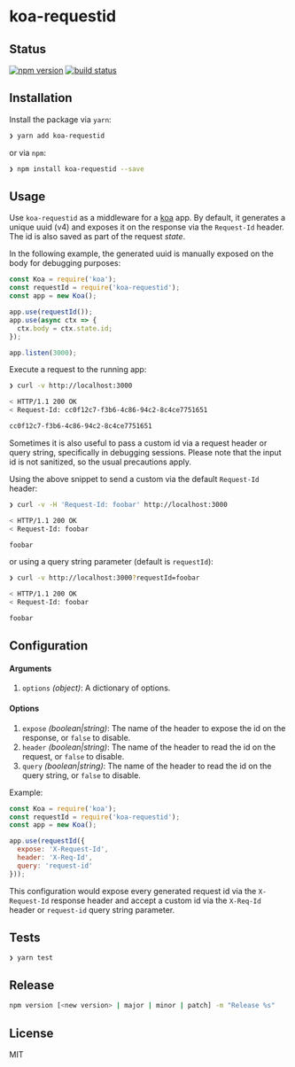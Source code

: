 # koa-requestid

## Status

[![npm version][npm-image]][npm-url]
[![build status][travis-image]][travis-url]

## Installation

Install the package via `yarn`:

```sh
❯ yarn add koa-requestid
```

or via `npm`:

```sh
❯ npm install koa-requestid --save
```

## Usage

Use `koa-requestid` as a middleware for a [koa](https://github.com/koajs/koa) app. By default, it generates a unique uuid (v4) and exposes it on the response via the `Request-Id` header. The id is also saved as part of the request *state*.

In the following example, the generated uuid is manually exposed on the body for debugging purposes:

```js
const Koa = require('koa');
const requestId = require('koa-requestid');
const app = new Koa();

app.use(requestId());
app.use(async ctx => {
  ctx.body = ctx.state.id;
});

app.listen(3000);
```

Execute a request to the running app:

```bash
❯ curl -v http://localhost:3000

< HTTP/1.1 200 OK
< Request-Id: cc0f12c7-f3b6-4c86-94c2-8c4ce7751651

cc0f12c7-f3b6-4c86-94c2-8c4ce7751651
```

Sometimes it is also useful to pass a custom id via a request header or query string, specifically in debugging sessions. Please note that the input id is not sanitized, so the usual precautions apply.

Using the above snippet to send a custom via the default `Request-Id` header:

```bash
❯ curl -v -H 'Request-Id: foobar' http://localhost:3000

< HTTP/1.1 200 OK
< Request-Id: foobar

foobar
```

or using a query string parameter (default is `requestId`):

```bash
❯ curl -v http://localhost:3000?requestId=foobar

< HTTP/1.1 200 OK
< Request-Id: foobar

foobar
```

## Configuration

#### Arguments
1. `options` *(object)*: A dictionary of options.

#### Options
1. `expose` *(boolean|string)*: The name of the header to expose the id on the response, or `false` to disable.
2. `header` *(boolean|string)*: The name of the header to read the id on the request, or `false` to disable.
3. `query` *(boolean|string)*: The name of the header to read the id on the query string, or `false` to disable.

Example:

```js
const Koa = require('koa');
const requestId = require('koa-requestid');
const app = new Koa();

app.use(requestId({
  expose: 'X-Request-Id',
  header: 'X-Req-Id',
  query: 'request-id'
}));
```

This configuration would expose every generated request id via the `X-Request-Id` response header and accept a custom id via the `X-Req-Id` header or `request-id` query string parameter.

## Tests

```
❯ yarn test
```

## Release

```sh
npm version [<new version> | major | minor | patch] -m "Release %s"
```

## License

MIT

[npm-image]: https://img.shields.io/npm/v/koa-requestid.svg
[npm-url]: https://www.npmjs.com/package/koa-requestid
[travis-image]: https://travis-ci.org/uphold/koa-requestid.svg?branch=master
[travis-url]: https://travis-ci.org/uphold/koa-requestid
